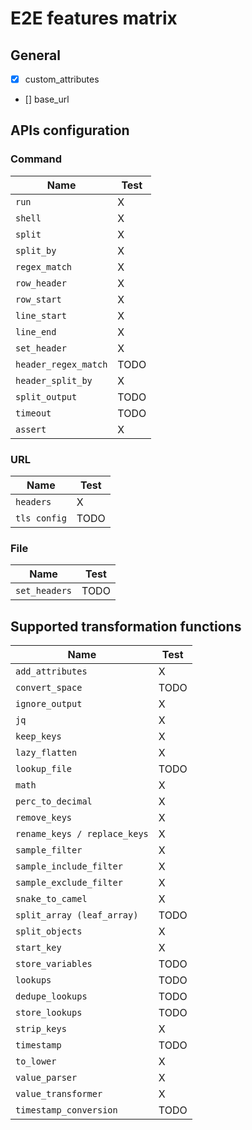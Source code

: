 # E2E features matrix

## General 

- [x] custom_attributes
- [] base_url
 
## APIs configuration

### Command 

| Name | Test |  
| ------ |------|
|                `run` | X    |
|              `shell` | X    |
|              `split` | X    |
|           `split_by` | X    |
|        `regex_match` | X    |
|         `row_header` | X    |
|          `row_start` | X    |
|         `line_start` | X    |
|           `line_end` | X    |
|         `set_header` | X    |
| `header_regex_match` | TODO |
|    `header_split_by` | X    |
|       `split_output` | TODO |
|            `timeout` | TODO |
|             `assert` | X    |

### URL

| Name             | Test |  
|------------------|------|
| `headers`        | X    |
| `tls config`     | TODO |

### File

| Name          | Test |  
|---------------|------|
| `set_headers` | TODO |

## Supported transformation functions

| Name                       | Test |  
|----------------------------|------|
| `add_attributes`           | X    |
| `convert_space`           | TODO |
| `ignore_output`            | X    |
| `jq`                       | X    |
| `keep_keys`                | X    |
| `lazy_flatten`              | X    |
| `lookup_file`               | TODO |
| `math`                      | X    |
| `perc_to_decimal`           | X    |
| `remove_keys`               | X    |
| `rename_keys / replace_keys` | X    |
| `sample_filter`             | X    |
| `sample_include_filter`     | X    |
| `sample_exclude_filter`     | X    |
| `snake_to_camel`            | X    |
| `split_array (leaf_array)`  | TODO |
| `split_objects`             | X    |
| `start_key`                 | X    |
| `store_variables`           | TODO |
| `lookups`                   | TODO |
| `dedupe_lookups`            | TODO |
| `store_lookups`             | TODO |
| `strip_keys`                | X    |
| `timestamp`                 | TODO |
| `to_lower`                  | X    |
| `value_parser`              | X    |
| `value_transformer`         | X    |
| `timestamp_conversion`      | TODO |